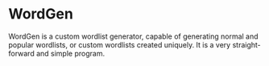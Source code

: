 # WordGen
WordGen is a custom wordlist generator, capable of generating normal and popular wordlists, or custom wordlists created uniquely. It is a very straight-forward and simple program.
